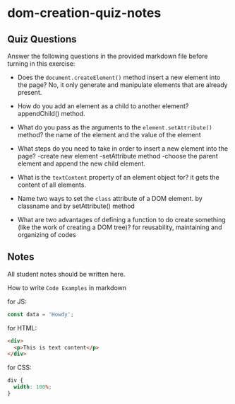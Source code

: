 # dom-creation-quiz-notes

## Quiz Questions

Answer the following questions in the provided markdown file before turning in this exercise:

- Does the `document.createElement()` method insert a new element into the page?
  No, it only generate and manipulate elements that are already present.

- How do you add an element as a child to another element?
  appendChild() method.

- What do you pass as the arguments to the `element.setAttribute()` method?
  the name of the element and the value of the element

- What steps do you need to take in order to insert a new element into the page?
  -create new element
  -setAttribute method
  -choose the parent element and append the new child element.

- What is the `textContent` property of an element object for?
  it gets the content of all elements.

- Name two ways to set the `class` attribute of a DOM element.
  by classname and by setAttribute() method

- What are two advantages of defining a function to do create something (like the work of creating a DOM tree)?
  for reusability, maintaining and organizing of codes

## Notes

All student notes should be written here.

How to write `Code Examples` in markdown

for JS:

```javascript
const data = 'Howdy';
```

for HTML:

```html
<div>
  <p>This is text content</p>
</div>
```

for CSS:

```css
div {
  width: 100%;
}
```
